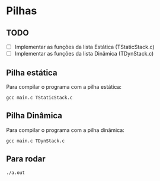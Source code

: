 # Pilhas
## TODO
- [ ] Implementar as funções da lista Estática (TStaticStack.c) 
- [ ] Implementar as funções da lista Dinâmica (TDynStack.c) 

## Pilha estática
Para compilar o programa com a pilha estática:
```
gcc main.c TStaticStack.c
```

## Pilha Dinâmica
Para compilar o programa com a pilha dinâmica:

```
gcc main.c TDynStack.c
```

## Para rodar
```
./a.out
```




